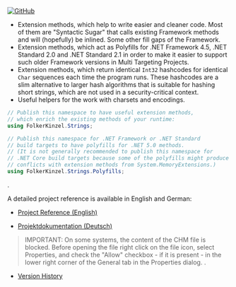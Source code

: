 
[![GitHub](https://img.shields.io/github/license/FolkerKinzel/Strings)](https://github.com/FolkerKinzel/Strings/blob/master/LICENSE)

* Extension methods, which help to write easier and cleaner code. Most of them are "Syntactic Sugar" that calls existing Framework methods and will (hopefully) be inlined. Some other fill gaps of the Framework.
* Extension methods, which act as Polyfills for .NET Framework 4.5, .NET Standard 2.0 and .NET Standard 2.1 in order to make it easier to support such older Framework versions in Multi Targeting Projects.
* Extension methods, which return identical `Int32` hashcodes for identical `Char` sequences each time the program runs. These hashcodes are a slim alternative to larger hash algorithms that is suitable for hashing short strings, which are not used in a security-critical context.
* Useful helpers for the work with charsets and encodings.

```csharp
// Publish this namespace to have useful extension methods,
// which enrich the existing methods of your runtime:
using FolkerKinzel.Strings;

// Publish this namespace for .NET Framework or .NET Standard
// build targets to have polyfills for .NET 5.0 methods.
// (It is not generally recommended to publish this namespace for 
// .NET Core build targets because some of the polyfills might produce
// conflicts with extension methods from System.MemoryExtensions.)
using FolkerKinzel.Strings.Polyfills;
```
.

A detailed project reference is available in English and German:

* [Project Reference (English)](https://github.com/FolkerKinzel/Strings/blob/master/ProjectReference/3.2.0-beta.1/FolkerKinzel.Strings.Reference.en.chm)

* [Projektdokumentation (Deutsch)](https://github.com/FolkerKinzel/Strings/blob/master/ProjectReference/3.2.0-beta.1/FolkerKinzel.Strings.Doku.de.chm)

> IMPORTANT: On some systems, the content of the CHM file is blocked. Before opening the file
>  right click on the file icon, select Properties, and check the "Allow" checkbox - if it 
> is present - in the lower right corner of the General tab in the Properties dialog.
.
- [Version History](https://github.com/FolkerKinzel/Strings/releases)



